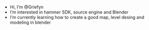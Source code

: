 -  Hi, I’m @Griefyn
-  I’m interested in hammer SDK, source engine and Blender
-  I’m currently learning how to create a good map, level desing and modeling in blender

<!---
Griefyn/Griefyn is a ✨ special ✨ repository because its `README.md` (this file) appears on your GitHub profile.
You can click the Preview link to take a look at your changes.
--->
